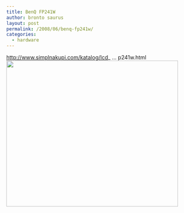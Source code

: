 ```yaml
---
title: BenQ FP241W
author: bronto saurus
layout: post
permalink: /2008/06/benq-fp241w/
categories:
  - hardware
---
```

<a href="http://www.simplnakupi.com/katalog/lcd_monitorji/lcd_24/benq_fp241w.html" target="_blank" >http://www.simplnakupi.com/katalog/lcd_ &#8230; p241w.html</a>  
<img src="/images/benq_FP241W_web.jpg" width="452" height="385" border="0" alt="" />